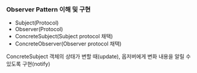 ### Observer Pattern 이해 및 구현

- Subject(Protocol)
- Observer(Protocol)
- ConcreteSubject(Subject protocol 채택)
- ConcreteObserver(Observer protocol 채택)

ConcreteSubject 객체의 상태가 변할 때(update), 옵저버에게 변화 내용을 알릴 수 있도록 구현(notify)
